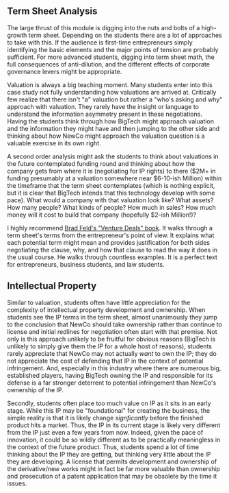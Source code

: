 ## Term Sheet Analysis

The large thrust of this module is digging into the nuts and bolts of a high-growth term sheet. Depending on the students there are a lot of approaches to take with this. If the audience is first-time entrepreneurs simply identifying the basic elements and the major points of tension are probably sufficient. For more advanced students, digging into term sheet math, the full consequences of anti-dilution, and the different effects of corporate governance levers might be appropriate.

Valuation is always a big teaching moment. Many students enter into this case study not fully understanding how valuations are arrived at. Critically few realize that there isn't "a" valuation but rather a "who's asking and why" approach with valuation. They rarely have the insight or language to understand the information asymmetry present in these negotiations. Having the students think through how BigTech might approach valuation and the information they might have and then jumping to the other side and thinking about how NewCo might approach the valuation question is a valuable exercise in its own right. 

A second order analysis might ask the students to think about valuations in the future contemplated funding round and thinking about how the company gets from where it is (negotiating for IP rights) to there ($2M+ in funding presumably at a valuation somewhere near $6-10-ish Million) within the timeframe that the term sheet contemplates (which is nothing explicit, but it is clear that BigTech intends that this technology develop with some pace). What would a company with that valuation look like? What assets? How many people? What kinds of people? How much in sales? How much money will it cost to build that company (hopefully $2-ish Million!)?

I highly recommend [Brad Feld's "Venture Deals" book](https://venturedeals.com/). It walks through a term sheet's terms from the entrepreneur's point of view. It explains what each potential term might mean and provides justification for both sides negotiating the clause, why, and how that clause to read the way it does in the usual course. He walks through countless examples. It is a perfect text for entrepreneurs, business students, and law students.

## Intellectual Property

Similar to valuation, students often have little appreciation for the complexity of intellectual property development and ownership. When students see the IP terms in the term sheet, almost unanimously they jump to the conclusion that NewCo should take ownership rather than continue to license and initial redlines for negotiation often start with that premise. Not only is this approach unlikely to be fruitful for obvious reasons (BigTech is unlikely to simply give them the IP for a whole host of reasons), students rarely appreciate that NewCo may not actually _want_ to own the IP; they do not appreciate the cost of defending that IP in the context of potential infringement. And, especially in this industry where there are numerous big, established players, having BigTech owning the IP and responsible for its defense is a far stronger deterrent to potential infringement than NewCo's ownership of the IP.

Secondly, students often place too much value on IP as it sits in an early stage. While this IP may be "foundational" for creating the business, the simple reality is that it is likely change _signficantly_ before the finished product hits a market. Thus, the IP in its current stage is likely very different from the IP just even a few years from now. Indeed, given the pace of innovation, it could be so wildly different as to be practically meaningless in the context of the future product. Thus, students spend a lot of time thinking about the IP they are getting, but thinking very little about the IP they are developing. A license that permits development and ownership of the derivative/new works might in fact be far more valuable than ownership and prosecution of a patent application that may be obsolete by the time it issues.
